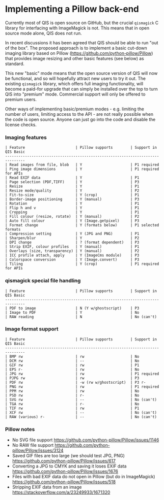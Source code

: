 # Implementing a Pillow back-end

Currently most of QIS is open source on GitHub, but the crucial `qismagick` C library
for interfacing with ImageMagick is not. This means that in open source mode alone,
QIS does not run.

In recent discussions it has been agreed that QIS should be able to run "out of the
box". The proposed approach is to implement a basic cut-down imaging library based
on Pillow (https://github.com/python-pillow/Pillow) that provides image resizing
and other basic features (see below) as standard.

This new "basic" mode means that the open source version of QIS will now be
functional, and so will hopefully attract new users to try it out. The existing
`qismagick` library, which offers full imaging functionality, will become a paid-for
upgrade that can simply be installed over the top to turn QIS into "premium" mode.
Commercial support will only be offered to premium users.

Other ways of implementing basic/premium modes - e.g. limiting the number of users,
limiting access to the API - are not really possible when the code is open source.
Anyone can just go into the code and disable the license checks.

### Imaging features

    | Feature                       | Pillow supports        | Support in QIS Basic
    -------------------------------------------------------------------------------
    | Read images from file, blob   | Y                      | P1 required
    | Ping image dimensions         | Y                      | P1 required for APIs
    | Read EXIF data                | Y                      | P1
    | Page selection (PDF,TIFF)     | Y                      | P3
    | Resize                        | Y                      | P1
    | Resize mode/quality           | Y                      | P2
    | Fit-to-size                   | Y (crop)               | P1
    | Border-image positioning      | Y (manual)             | P3
    | Rotation                      | Y                      | P1
    | Flip h and v                  | Y                      | P1
    | Cropping                      | Y                      | P1
    | Fill colour (resize, rotate)  | Y (manual)             | P2
    | Auto fill colour              | Y (Image.getpixel)     | P3
    | Format change                 | Y (formats below)      | P1 selected formats
    | Compression setting           | Y (JPG and PNG)        | P1
    | Sharpen/blur                  | Y                      | P2
    | DPI change                    | ? (format dependent)   | P3
    | Strip EXIF, colour profiles   | Y (manual)             | P1
    | Overlays (size, transparency) | Y (manual)             | P2
    | ICC profile attach, apply     | Y (ImageCms module)    | P3
    | Colorspace conversion         | Y (Image.convert)      | P3
    | Tiling                        | Y (crop)               | P1 required for APIs

### qismagick special file handling

    | Feature                       | Pillow supports        | Support in QIS Basic
    -------------------------------------------------------------------------------
    | PDF to image                  | N (Y w/ghostscript)    | P3
    | Image to PDF                  | Y                      | No
    | RAW reading                   | N                      | No (can't)

### Image format support

    | Feature                       | Pillow supports        | Support in QIS Basic
    -------------------------------------------------------------------------------
    | BMP rw                        | rw                     | No
    | DCM rw                        | --                     | No
    | GIF rw                        | rw                     | P1
    | EPS r-                        | rw                     | No
    | JPG rw                        | rw                     | P1 required
    | PJPG rw                       | rw                     | P3
    | PDF rw                        | -w (rw w/ghostscript)  | P3 r-
    | PNG rw                        | rw                     | P1 required
    | PPM rw                        | rw                     | No
    | PSD rw                        | r-                     | No
    | SVG rw                        | --                     | No (can't)
    | TGA rw                        | r-                     | No
    | TIF rw                        | rw                     | P1
    | XCF rw                        | --                     | No (can't)
    | RAW (various) r-              | --                     | No (can't)

### Pillow notes

* No SVG file support
  https://github.com/python-pillow/Pillow/issues/1146
* No RAW file support
  https://github.com/python-pillow/Pillow/issues/3124
* Saved GIF files are too large (we should test JPG, PNG)
  https://github.com/python-pillow/Pillow/issues/617
* Converting a JPG to CMYK and saving it loses EXIF data
  https://github.com/python-pillow/Pillow/issues/1676
* Files with bad EXIF data do not open in Pillow (but do in ImageMagick)
  https://github.com/python-pillow/Pillow/issues/518
* Stripping EXIF data from an image
  https://stackoverflow.com/a/23249933/1671320
